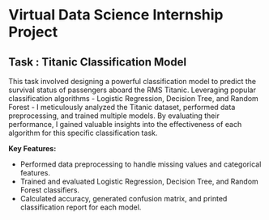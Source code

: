 # Virtual Data Science Internship Project

## Task : Titanic Classification Model

This task involved designing a powerful classification model to predict the survival status of passengers aboard the RMS Titanic. Leveraging popular classification algorithms - Logistic Regression, Decision Tree, and Random Forest - I meticulously analyzed the Titanic dataset, performed data preprocessing, and trained multiple models. By evaluating their performance, I gained valuable insights into the effectiveness of each algorithm for this specific classification task.

**Key Features:**
- Performed data preprocessing to handle missing values and categorical features.
- Trained and evaluated Logistic Regression, Decision Tree, and Random Forest classifiers.
- Calculated accuracy, generated confusion matrix, and printed classification report for each model.
